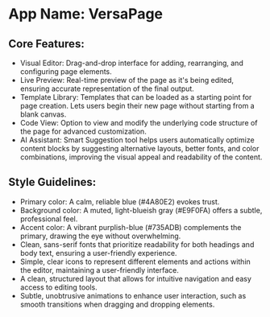 # **App Name**: VersaPage

## Core Features:

- Visual Editor: Drag-and-drop interface for adding, rearranging, and configuring page elements.
- Live Preview: Real-time preview of the page as it's being edited, ensuring accurate representation of the final output.
- Template Library: Templates that can be loaded as a starting point for page creation. Lets users begin their new page without starting from a blank canvas.
- Code View: Option to view and modify the underlying code structure of the page for advanced customization.
- AI Assistant: Smart Suggestion tool helps users automatically optimize content blocks by suggesting alternative layouts, better fonts, and color combinations, improving the visual appeal and readability of the content.

## Style Guidelines:

- Primary color: A calm, reliable blue (#4A80E2) evokes trust.
- Background color: A muted, light-blueish gray (#E9F0FA) offers a subtle, professional feel.
- Accent color: A vibrant purplish-blue (#735ADB) complements the primary, drawing the eye without overwhelming.
- Clean, sans-serif fonts that prioritize readability for both headings and body text, ensuring a user-friendly experience.
- Simple, clear icons to represent different elements and actions within the editor, maintaining a user-friendly interface.
- A clean, structured layout that allows for intuitive navigation and easy access to editing tools.
- Subtle, unobtrusive animations to enhance user interaction, such as smooth transitions when dragging and dropping elements.